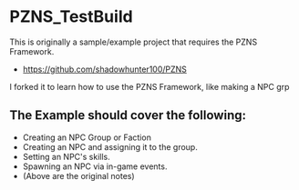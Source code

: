 # PZNS_TestBuild

This is originally a sample/example project that requires the PZNS Framework.
- https://github.com/shadowhunter100/PZNS

I forked it to learn how to use the PZNS Framework, like making a NPC grp

## The Example should cover the following:
- Creating an NPC Group or Faction  
- Creating an NPC and assigning it to the group.  
- Setting an NPC's skills.  
- Spawning an NPC via in-game events.  
- (Above are the original notes)
